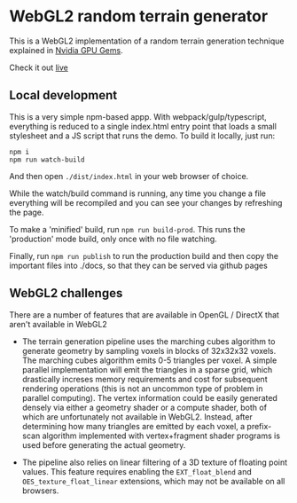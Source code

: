 # WebGL2 random terrain generator

This is a WebGL2 implementation of a random terrain generation technique explained in [Nvidia GPU Gems](https://developer.nvidia.com/gpugems/gpugems3/part-i-geometry/chapter-1-generating-complex-procedural-terrains-using-gpu).

Check it out [live](https://carsonswope.github.io/webgl-demos/docs/index.html)

## Local development

This is a very simple npm-based appp. With webpack/gulp/typescript, everything is reduced to a single index.html entry point that loads a small stylesheet and a JS script that runs the demo. To build it locally, just run:

```
npm i
npm run watch-build
```

And then open `./dist/index.html` in your web browser of choice.

While the watch/build command is running, any time you change a file everything will be recompiled and you can see your changes by refreshing the page.

To make a 'minified' build, run `npm run build-prod`. This runs the 'production' mode build, only once with no file watching.

Finally, run `npm run publish` to run the production build and then copy the important files into ./docs, so that they can be served via github pages 

## WebGL2 challenges

There are a number of features that are available in OpenGL / DirectX that aren't available in WebGL2

- The terrain generation pipeline uses the marching cubes algorithm to generate geometry by sampling voxels in blocks of 32x32x32 voxels. The marching cubes algorithm emits 0-5 triangles per voxel. A simple parallel implementation will emit the triangles in a sparse grid, which drastically increses memory requirements and cost for subsequent rendering operations (this is not an uncommon type of problem in parallel computing). The vertex information could be easily generated densely via either a geometry shader or a compute shader, both of which are unfortunately not available in WebGL2. Instead, after determining how many triangles are emitted by each voxel, a prefix-scan algorithm implemented with vertex+fragment shader programs is used before generating the actual geometry. 

- The pipeline also relies on linear filtering of a 3D texture of floating point values. This feature requires enabling the `EXT_float_blend` and `OES_texture_float_linear` extensions, which may not be available on all browsers.
